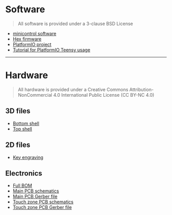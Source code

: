 
# **Software** 

> All software is provided under a 3-clause BSD License

* [minicontrol software](https://github.com/BenjaminPoilve/MiniChord/tree/main/firmware/mini_control)
* [Hex firmware](https://github.com/BenjaminPoilve/MiniChord/blob/main/firmware/firmware.hex)
* [PlatformIO project](https://github.com/BenjaminPoilve/MiniChord/tree/main/firmware)
* [Tutorial for PlatformIO Teensy usage](https://forum.pjrc.com/index.php?threads/tutorial-how-to-use-platformio-visual-code-studio-for-teensy.66674/)

<hr>


# **Hardware**

> All hardware is provided under a Creative Commons Attribution-NonCommercial 4.0 International Public
License (CC BY-NC 4.0)

## 3D files

* [Bottom shell](https://github.com/BenjaminPoilve/MiniChord/blob/main/hardware/3D/rendering/render_v9_bottom.scad.stl) 
* [Top shell](https://github.com/BenjaminPoilve/MiniChord/blob/main/hardware/3D/rendering/render_v9_top1_5.scad.stl)

## 2D files 

* [Key engraving](https://github.com/BenjaminPoilve/MiniChord/blob/main/hardware/graphics/key_engraving.svg)

## Electronics


* [Full BOM](https://github.com/BenjaminPoilve/MiniChord/blob/main/hardware/full_BOM.pdf)
* [Main PCB schematics](https://github.com/BenjaminPoilve/MiniChord/blob/main/hardware/PCB/miniChord_main_PCB/MiniChord.pdf)
* [Main PCB Gerber file](https://github.com/BenjaminPoilve/MiniChord/tree/main/hardware/PCB/miniChord_main_PCB/gerber)
* [Touch zone PCB schematics](https://github.com/BenjaminPoilve/MiniChord/blob/main/hardware/PCB/additional%20PCB/touch_zone.pdf)
* [Touch zone PCB Gerber file](https://github.com/BenjaminPoilve/MiniChord/tree/main/hardware/PCB/additional%20PCB/gerber)

